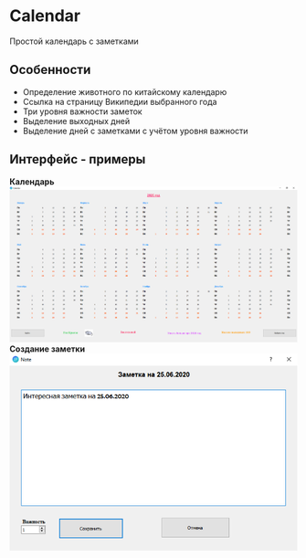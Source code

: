 # Calendar
Простой календарь с заметками
## Особенности
* Определение животного по китайскому календарю
* Ссылка на страницу Википедии выбранного года
* Три уровня важности заметок
* Выделение выходных дней
* Выделение дней с заметками с учётом уровня важности
## Интерфейс - примеры
**Календарь**  
![Календарь](https://raw.githubusercontent.com/exsandebest/Calendar/master/examples/screenshots/calendar.png)
**Создание заметки**  
![Заметка](https://raw.githubusercontent.com/exsandebest/Calendar/master/examples/screenshots/note.png)
